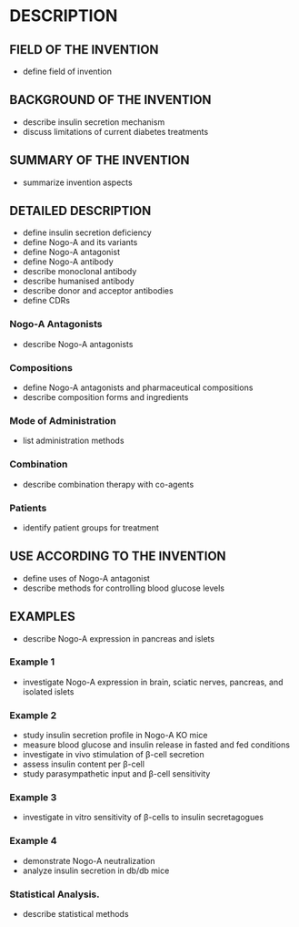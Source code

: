 # DESCRIPTION

## FIELD OF THE INVENTION

- define field of invention

## BACKGROUND OF THE INVENTION

- describe insulin secretion mechanism
- discuss limitations of current diabetes treatments

## SUMMARY OF THE INVENTION

- summarize invention aspects

## DETAILED DESCRIPTION

- define insulin secretion deficiency
- define Nogo-A and its variants
- define Nogo-A antagonist
- define Nogo-A antibody
- describe monoclonal antibody
- describe humanised antibody
- describe donor and acceptor antibodies
- define CDRs

### Nogo-A Antagonists

- describe Nogo-A antagonists

### Compositions

- define Nogo-A antagonists and pharmaceutical compositions
- describe composition forms and ingredients

### Mode of Administration

- list administration methods

### Combination

- describe combination therapy with co-agents

### Patients

- identify patient groups for treatment

## USE ACCORDING TO THE INVENTION

- define uses of Nogo-A antagonist
- describe methods for controlling blood glucose levels

## EXAMPLES

- describe Nogo-A expression in pancreas and islets

### Example 1

- investigate Nogo-A expression in brain, sciatic nerves, pancreas, and isolated islets

### Example 2

- study insulin secretion profile in Nogo-A KO mice
- measure blood glucose and insulin release in fasted and fed conditions
- investigate in vivo stimulation of β-cell secretion
- assess insulin content per β-cell
- study parasympathetic input and β-cell sensitivity

### Example 3

- investigate in vitro sensitivity of β-cells to insulin secretagogues

### Example 4

- demonstrate Nogo-A neutralization
- analyze insulin secretion in db/db mice

### Statistical Analysis.

- describe statistical methods

